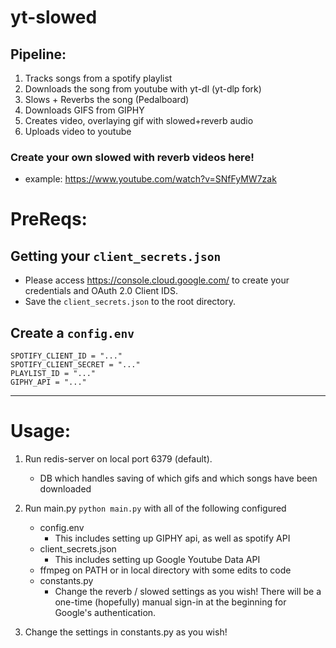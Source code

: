 # yt-slowed

## Pipeline:
  1. Tracks songs from a spotify playlist
  2. Downloads the song from youtube with yt-dl (yt-dlp fork)
  3. Slows + Reverbs the song (Pedalboard)
  4. Downloads GIFS from GIPHY
  5. Creates video, overlaying gif with slowed+reverb audio
  6. Uploads video to youtube

### Create your own slowed with reverb videos here!
  - example: https://www.youtube.com/watch?v=SNfFyMW7zak

# PreReqs:

## Getting your `client_secrets.json`
- Please access https://console.cloud.google.com/ to create your credentials and OAuth 2.0 Client IDS.
- Save the `client_secrets.json` to the root directory.

## Create a  `config.env`
```
SPOTIFY_CLIENT_ID = "..."
SPOTIFY_CLIENT_SECRET = "..."
PLAYLIST_ID = "..."
GIPHY_API = "..."
```
-------

# Usage:

1. Run redis-server on local port 6379 (default).
     - DB which handles saving of which gifs and which songs have been downloaded

2. Run main.py `python main.py` with all of the following configured
     - config.env
       - This includes setting up GIPHY api, as well as spotify API
     - client_secrets.json
       - This includes setting up Google Youtube Data API
     - ffmpeg on PATH or in local directory with some edits to code
     - constants.py
       - Change the reverb / slowed settings as you wish!
There will be a one-time (hopefully) manual sign-in at the beginning for Google's authentication.

3. Change the settings in constants.py as you wish!